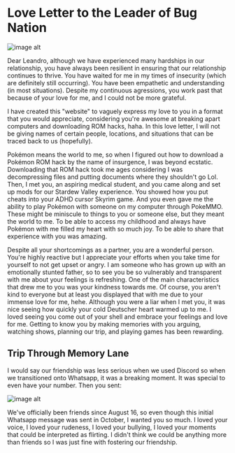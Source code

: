 # Love Letter to the Leader of Bug Nation  
![image alt](https://github.com/jasbuggie/jasbuggie.github.io/blob/da14ff94ca1bbf1ac0a4052f2ed45db764f02e6c/image.PNG) 

Dear Leandro, although we have experienced many hardships in our relationship, you have always been resilient in ensuring that our relationship continues to thrive. You have waited for me in my times of insecurity (which are definitely still occurring). You have been empathetic and understanding (in most situations). Despite my continuous agressions, you work past that because of your love for me, and I could not be more grateful. 

I have created this "website" to vaguely express my love to you in a format that you would appreciate, considering you're awesome at breaking apart computers and downloading ROM hacks, haha. In this love letter, I will not be giving names of certain people, locations, and situations that can be traced back to us (hopefully).

Pokémon means the world to me, so when I figured out how to download a Pokémon ROM hack by the name of insurgence, I was beyond ecstatic. Downloading that ROM hack took me ages considering I was decompressing files and putting documents where they shouldn't go Lol. Then, I met you, an aspiring medical student, and you came along and set up mods for our Stardew Valley experience. You showed how you put cheats into your ADHD cursor Skyrim game. And you even gave me the ability to play Pokémon with someone on my computer through PokeMMO. These might be miniscule to things to you or someone else, but they meant the world to me. To be able to access my childhood and always have Pokémon with me filled my heart with so much joy. To be able to share that experience with you was amazing. 

Despite all your shortcomings as a partner, you are a wonderful person. You're highly reactive but I appreciate your efforts when you take time for yourself to not get upset or angry. I am someone who has grown up with an emotionally stunted father, so to see you be so vulnerably and transparent with me about your feelings is refreshing. One of the main characteristics that drew me to you was your kindness towards me. Of course, you aren't kind to everyone but at least you displayed that with me due to your immense love for me, hehe. Although you were a liar when I met you, it was nice seeing how quickly your cold Deutscher heart warmed up to me. I loved seeing you come out of your shell and embrace your feelings and love for me. Getting to know you by making memories with you arguing, watching shows, planning our trip, and playing games has been rewarding. 

## Trip Through Memory Lane 

I would say our friendship was less serious when we used Discord so when we transitioned onto Whatsapp, it was a breaking moment. It was special to even have your number. Then you sent:

![image alt](https://github.com/jasbuggie/jasbuggie.github.io/blob/3b1badc7587ba7e857ebb12247100bad0f87082d/leoemoji1.jpg)

We've officially been friends since August 16, so even though this initial Whatsapp message was sent in October, I wanted you so much. I loved your voice, I loved your rudeness, I loved your bullying, I loved your moments that could be interpreted as flirting. I didn't think we could be anything more than friends so I was just fine with fostering our friendship. 
